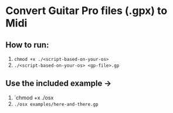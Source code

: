 # Convert Guitar Pro files (.gpx) to Midi

## How to run:
1. `chmod +x ./<script-based-on-your-os>`
2. `./<script-based-on-your-os> <gp-file>.gp`

## Use the included example ->
1. `chmod +x ./osx
2. `./osx examples/here-and-there.gp`

